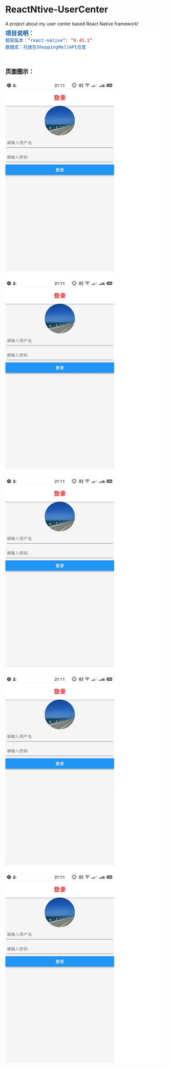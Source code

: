 # ReactNtive-UserCenter
A project about my user center based React Native framework!

<!--StartFragment--><div style="background-color: rgb(255, 255, 255); line-height: 19px;"><div style="font-family: Consolas, &quot;Courier New&quot;, monospace; white-space: pre;"><font color="#0451a5"><span style="font-size: 18px;"><b>项目说明：</b></span></font></div><div style="font-family: Consolas, &quot;Courier New&quot;, monospace; white-space: pre;"><span style="color: rgb(4, 81, 165);">框架版本："react-native"</span>: <span style="color: rgb(4, 81, 165); font-size: 18px;"><b class=""></b></span><span style="color: rgb(163, 21, 21);">"0.45.1"</span></div><div style=""><span style="font-family: Consolas, &quot;Courier New&quot;, monospace; white-space: pre; color: rgb(4, 81, 165);">数据库：托放在</span><font color="#0451a5" face="Consolas, Courier New, monospace"><span style="white-space: pre;">ShoppingMallAPI仓库</span></font></div><div style="font-family: Consolas, &quot;Courier New&quot;, monospace; white-space: pre;">
</div><div style="font-family: Consolas, &quot;Courier New&quot;, monospace; white-space: pre; color: rgb(0, 0, 0); font-size: 14px; font-weight: normal;"><span style="color: rgb(163, 21, 21);"><br /></span></div><span style="font-family: Consolas, &quot;Courier New&quot;, monospace; white-space: pre; color: rgb(0, 0, 0); font-size: 18px; font-weight: normal;"><b>页面图示：</b></span>

<div style="font-family: Consolas, &quot;Courier New&quot;, monospace; white-space: pre; color: rgb(0, 0, 0); font-size: 14px; font-weight: normal;">
<img src="https://github.com/barcaYY/ReactNtive-UserCenter/blob/master/app/assets/img/1_login.jpg" width='340' height='590'/>

<img src="https://github.com/barcaYY/ReactNtive-UserCenter/blob/master/app/assets/img/1_login.jpg" width='340' height='590'/>

<img src="https://github.com/barcaYY/ReactNtive-UserCenter/blob/master/app/assets/img/1_login.jpg" width='340' height='590'/>

<img src="https://github.com/barcaYY/ReactNtive-UserCenter/blob/master/app/assets/img/1_login.jpg" width='340' height='590'/>

<img src="https://github.com/barcaYY/ReactNtive-UserCenter/blob/master/app/assets/img/1_login.jpg" width='340' height='590'/>
</div>
</div><!--EndFragment-->
